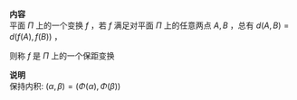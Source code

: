 **内容**  
平面 $\Pi$ 上的一个变换 $f$ ，若 $f$ 满足对平面 $\Pi$ 上的任意两点 $A,B$ ，总有 $d(A,B)=d(f(A),f(B))$ ，  
  
则称 $f$ 是 $\Pi$ 上的一个保距变换  
  
**说明**  
保持内积: $(\alpha,\beta)=(\Phi(\alpha),\Phi(\beta))$  
